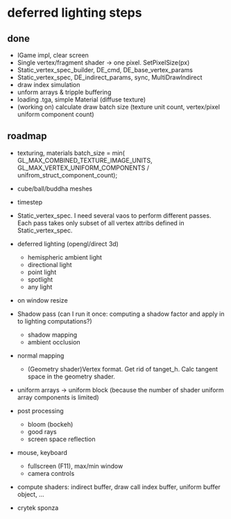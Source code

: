 # deferred lighting steps
## done
- IGame impl, clear screen
- Single vertex/fragment shader -> one pixel. SetPixelSize(px)
- Static_vertex_spec_builder, DE_cmd, DE_base_vertex_params
- Static_vertex_spec, DE_indirect_params, sync, MultiDrawIndirect
- draw index simulation
- unform arrays  & tripple buffering
- loading .tga, simple Material (diffuse texture)
- (working on) calculate draw batch size (texture unit count, vertex/pixel uniform component count)

## roadmap
- texturing, materials
	batch_size = min(
	GL_MAX_COMBINED_TEXTURE_IMAGE_UNITS,
	GL_MAX_VERTEX_UNIFORM_COMPONENTS / unifrom_struct_component_count);
- cube/ball/buddha meshes
- timestep
- Static_vertex_spec. I need several vaos to perform different passes. Each pass takes only subset of all vertex attribs defined in Static_vertex_spec.

- deferred lighting (opengl/direct 3d)
	- hemispheric ambient light 
	- directional light
	- point light
	- spotlight
	- any light
- on window resize
- Shadow pass (can I run it once: computing a shadow factor and apply in to lighting computations?)
	- shadow mapping
	- ambient occlusion
- normal mapping
	- (Geometry shader)Vertex format. Get rid of tanget_h. Calc tangent space in the geometry shader.
- uniform arrays -> uniform block (because the number of shader uniform array components is limited)
- post processing
	- bloom (bockeh)
	- good rays
	- screen space reflection
- mouse, keyboard
	- fullscreen (F11), max/min window
	- camera controls
- compute shaders: indirect buffer, draw call index buffer, uniform buffer object, ...
- crytek sponza 
